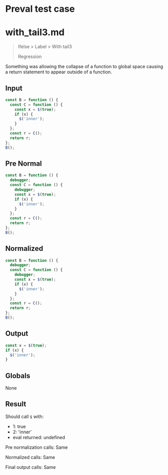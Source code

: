 # Preval test case

# with_tail3.md

> Ifelse > Label > With tail3
>
> Regression

Something was allowing the collapse of a function to global space causing a return statement to appear outside of a function.

## Input

`````js filename=intro
const B = function () {
  const C = function () {
    const x = $(true);
    if (x) {
      $('inner');
    }
  };
  const r = C();
  return r;
};
B();

`````

## Pre Normal

`````js filename=intro
const B = function () {
  debugger;
  const C = function () {
    debugger;
    const x = $(true);
    if (x) {
      $('inner');
    }
  };
  const r = C();
  return r;
};
B();
`````

## Normalized

`````js filename=intro
const B = function () {
  debugger;
  const C = function () {
    debugger;
    const x = $(true);
    if (x) {
      $('inner');
    }
  };
  const r = C();
  return r;
};
B();
`````

## Output

`````js filename=intro
const x = $(true);
if (x) {
  $('inner');
}
`````

## Globals

None

## Result

Should call `$` with:
 - 1: true
 - 2: 'inner'
 - eval returned: undefined

Pre normalization calls: Same

Normalized calls: Same

Final output calls: Same
